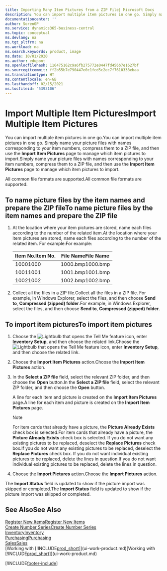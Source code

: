 ```yaml
---
title: Importing Many Item Pictures from a ZIP File| Microsoft Docs
description: You can import multiple item pictures in one go. Simply name your picture files with names corresponding to your item numbers, compress them to a zip file, and then use the Import Item Pictures page to manage which item pictures to import.
documentationcenter: ''
author: SorenGP
ms.service: dynamics365-business-central
ms.topic: conceptual
ms.devlang: na
ms.tgt_pltfrm: na
ms.workload: na
ms.search.keywords: product, image
ms.date: 10/01/2020
ms.author: edupont
ms.openlocfilehash: 116475162c9a6fb275772e0447fd456b7e1627bf
ms.sourcegitcommit: ff2b55b7e790447e0c1fcd5c2ec7f7610338ebaa
ms.translationtype: HT
ms.contentlocale: en-GB
ms.lasthandoff: 02/15/2021
ms.locfileid: "5393106"
---
```

# <a name="import-multiple-item-pictures"></a><span data-ttu-id="6081d-104">Import Multiple Item Pictures</span><span class="sxs-lookup"><span data-stu-id="6081d-104">Import Multiple Item Pictures</span></span>
<span data-ttu-id="6081d-105">You can import multiple item pictures in one go.</span><span class="sxs-lookup"><span data-stu-id="6081d-105">You can import multiple item pictures in one go.</span></span> <span data-ttu-id="6081d-106">Simply name your picture files with names corresponding to your item numbers, compress them to a ZIP file, and then use the **Import Item Pictures** page to manage which item pictures to import.</span><span class="sxs-lookup"><span data-stu-id="6081d-106">Simply name your picture files with names corresponding to your item numbers, compress them to a ZIP file, and then use the **Import Item Pictures** page to manage which item pictures to import.</span></span>

<span data-ttu-id="6081d-107">All common file formats are supported.</span><span class="sxs-lookup"><span data-stu-id="6081d-107">All common file formats are supported.</span></span>

## <a name="to-name-picture-files-by-the-item-names-and-prepare-the-zip-file"></a><span data-ttu-id="6081d-108">To name picture files by the item names and prepare the ZIP file</span><span class="sxs-lookup"><span data-stu-id="6081d-108">To name picture files by the item names and prepare the ZIP file</span></span>
1. <span data-ttu-id="6081d-109">At the location where your item pictures are stored, name each files according to the number of the related item.</span><span class="sxs-lookup"><span data-stu-id="6081d-109">At the location where your item pictures are stored, name each files according to the number of the related item.</span></span> <span data-ttu-id="6081d-110">For example:</span><span class="sxs-lookup"><span data-stu-id="6081d-110">For example:</span></span>

    |<span data-ttu-id="6081d-111">Item No.</span><span class="sxs-lookup"><span data-stu-id="6081d-111">Item No.</span></span>|<span data-ttu-id="6081d-112">File Name</span><span class="sxs-lookup"><span data-stu-id="6081d-112">File Name</span></span>|
    |-|-|
    |<span data-ttu-id="6081d-113">1000</span><span class="sxs-lookup"><span data-stu-id="6081d-113">1000</span></span>|<span data-ttu-id="6081d-114">1000.bmp</span><span class="sxs-lookup"><span data-stu-id="6081d-114">1000.bmp</span></span>|
    |<span data-ttu-id="6081d-115">1001</span><span class="sxs-lookup"><span data-stu-id="6081d-115">1001</span></span>|<span data-ttu-id="6081d-116">1001.bmp</span><span class="sxs-lookup"><span data-stu-id="6081d-116">1001.bmp</span></span>|
    |<span data-ttu-id="6081d-117">1002</span><span class="sxs-lookup"><span data-stu-id="6081d-117">1002</span></span>|<span data-ttu-id="6081d-118">1002.bmp</span><span class="sxs-lookup"><span data-stu-id="6081d-118">1002.bmp</span></span>|

2. <span data-ttu-id="6081d-119">Collect all the files in a ZIP file.</span><span class="sxs-lookup"><span data-stu-id="6081d-119">Collect all the files in a ZIP file.</span></span> <span data-ttu-id="6081d-120">For example, in Windows Explorer, select the files, and then choose **Send to**, **Compressed (zipped) folder**.</span><span class="sxs-lookup"><span data-stu-id="6081d-120">For example, in Windows Explorer, select the files, and then choose **Send to**, **Compressed (zipped) folder**.</span></span>     

## <a name="to-import-item-pictures"></a><span data-ttu-id="6081d-121">To import item pictures</span><span class="sxs-lookup"><span data-stu-id="6081d-121">To import item pictures</span></span>
1. <span data-ttu-id="6081d-122">Choose the ![Lightbulb that opens the Tell Me feature](media/ui-search/search_small.png "Tell me what you want to do") icon, enter **Inventory Setup**, and then choose the related link.</span><span class="sxs-lookup"><span data-stu-id="6081d-122">Choose the ![Lightbulb that opens the Tell Me feature](media/ui-search/search_small.png "Tell me what you want to do") icon, enter **Inventory Setup**, and then choose the related link.</span></span>
2. <span data-ttu-id="6081d-123">Choose the **Import Item Pictures** action.</span><span class="sxs-lookup"><span data-stu-id="6081d-123">Choose the **Import Item Pictures** action.</span></span>
3. <span data-ttu-id="6081d-124">In the **Select a ZIP file** field, select the relevant ZIP folder, and then choose the **Open** button.</span><span class="sxs-lookup"><span data-stu-id="6081d-124">In the **Select a ZIP file** field, select the relevant ZIP folder, and then choose the **Open** button.</span></span>

    <span data-ttu-id="6081d-125">A line for each item and picture is created on the **Import Item Pictures** page.</span><span class="sxs-lookup"><span data-stu-id="6081d-125">A line for each item and picture is created on the **Import Item Pictures** page.</span></span>

    > [!NOTE]
    > <span data-ttu-id="6081d-126">For item cards that already have a picture, the **Picture Already Exists** check box is selected.</span><span class="sxs-lookup"><span data-stu-id="6081d-126">For item cards that already have a picture, the **Picture Already Exists** check box is selected.</span></span> <span data-ttu-id="6081d-127">If you do not want any existing pictures to be replaced, deselect the **Replace Pictures** check box.</span><span class="sxs-lookup"><span data-stu-id="6081d-127">If you do not want any existing pictures to be replaced, deselect the **Replace Pictures** check box.</span></span> <span data-ttu-id="6081d-128">If you do not want individual existing pictures to be replaced, delete the lines in question.</span><span class="sxs-lookup"><span data-stu-id="6081d-128">If you do not want individual existing pictures to be replaced, delete the lines in question.</span></span>

3. <span data-ttu-id="6081d-129">Choose the **Import Pictures** action.</span><span class="sxs-lookup"><span data-stu-id="6081d-129">Choose the **Import Pictures** action.</span></span>

<span data-ttu-id="6081d-130">The **Import Status** field is updated to show if the picture import was skipped or completed.</span><span class="sxs-lookup"><span data-stu-id="6081d-130">The **Import Status** field is updated to show if the picture import was skipped or completed.</span></span>       

## <a name="see-also"></a><span data-ttu-id="6081d-131">See Also</span><span class="sxs-lookup"><span data-stu-id="6081d-131">See Also</span></span>
[<span data-ttu-id="6081d-132">Register New Items</span><span class="sxs-lookup"><span data-stu-id="6081d-132">Register New Items</span></span>](inventory-how-register-new-items.md)  
[<span data-ttu-id="6081d-133">Create Number Series</span><span class="sxs-lookup"><span data-stu-id="6081d-133">Create Number Series</span></span>](ui-create-number-series.md)  
[<span data-ttu-id="6081d-134">Inventory</span><span class="sxs-lookup"><span data-stu-id="6081d-134">Inventory</span></span>](inventory-manage-inventory.md)  
[<span data-ttu-id="6081d-135">Purchasing</span><span class="sxs-lookup"><span data-stu-id="6081d-135">Purchasing</span></span>](purchasing-manage-purchasing.md)  
[<span data-ttu-id="6081d-136">Sales</span><span class="sxs-lookup"><span data-stu-id="6081d-136">Sales</span></span>](sales-manage-sales.md)  
<span data-ttu-id="6081d-137">[Working with [!INCLUDE[prod_short](includes/prod_short.md)]](ui-work-product.md)</span><span class="sxs-lookup"><span data-stu-id="6081d-137">[Working with [!INCLUDE[prod_short](includes/prod_short.md)]](ui-work-product.md)</span></span>


[!INCLUDE[footer-include](includes/footer-banner.md)]